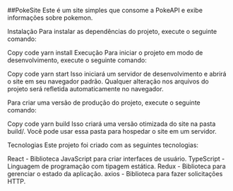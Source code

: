 ##PokeSite
Este é um site simples que consome a PokeAPI e exibe informações sobre pokemon.

Instalação
Para instalar as dependências do projeto, execute o seguinte comando:

Copy code
yarn install
Execução
Para iniciar o projeto em modo de desenvolvimento, execute o seguinte comando:

Copy code
yarn start
Isso iniciará um servidor de desenvolvimento e abrirá o site em seu navegador padrão. Qualquer alteração nos arquivos do projeto será refletida automaticamente no navegador.

Para criar uma versão de produção do projeto, execute o seguinte comando:

Copy code
yarn build
Isso criará uma versão otimizada do site na pasta build/. Você pode usar essa pasta para hospedar o site em um servidor.

Tecnologias
Este projeto foi criado com as seguintes tecnologias:

React - Biblioteca JavaScript para criar interfaces de usuário.
TypeScript - Linguagem de programação com tipagem estática.
Redux - Biblioteca para gerenciar o estado da aplicação.
axios - Biblioteca para fazer solicitações HTTP.
